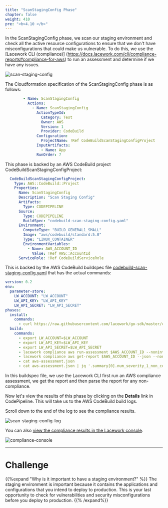 ```yaml
---
title: "ScanStagingConfig Phase"
chapter: false
weight: 410
pre: "<b>4.10 </b>"
---
```


In the ScanStagingConfig phase, we scan our staging environment and check all the active resource configurations to ensure that we
don't have misconfigurations that could make us vulnerable. To do this, we use the 
[Lacework CLI (compliance)] (https://docs.lacework.com/cli/compliance-reports#compliance-for-aws) to run an assessment
and determine if we have any issues.

![scan-staging-config](/images/scan-staging-config.png)

The Cloudformation specification of the ScanStagingConfig phase is as follows:
```yaml
        - Name: ScanStagingConfig
          Actions:
            - Name: ScanStagingConfig
              ActionTypeId:
                Category: Test
                Owner: AWS
                Version: 1
                Provider: CodeBuild
              Configuration:
                ProjectName: !Ref CodeBuildScanStagingConfigProject
              InputArtifacts:
                - Name: App
              RunOrder: 7
```

This phase is backed by an AWS CodeBuild project CodeBuildScanStagingConfigProject:

```yaml
  CodeBuildScanStagingConfigProject:
    Type: AWS::CodeBuild::Project
    Properties:
      Name: ScanStagingConfig
      Description: "Scan Staging Config"
      Artifacts:
        Type: CODEPIPELINE
      Source:
        Type: CODEPIPELINE
        BuildSpec: "codebuild-scan-staging-config.yaml"
      Environment:
        ComputeType: "BUILD_GENERAL1_SMALL"
        Image: "aws/codebuild/standard:5.0"
        Type: "LINUX_CONTAINER"
        EnvironmentVariables:
          - Name: AWS_ACCOUNT_ID
            Value: !Ref AWS::AccountId
      ServiceRole: !Ref CodeBuildServiceRole
```

This is backed by the AWS CodeBuild buildspec file [codebuild-scan-staging-config.yaml](https://github.com/lacework-alliances/aws-immersion-day-code/blob/master/app/codebuild-scan-staging-config.yaml) that has the actual commands:

```yaml
version: 0.2
env:
  parameter-store:
    LW_ACCOUNT: "LW_ACCOUNT"
    LW_API_KEY: "LW_API_KEY"
    LW_API_SECRET: "LW_API_SECRET"
phases:
  install:
    commands:
      - curl https://raw.githubusercontent.com/lacework/go-sdk/master/cli/install.sh | bash
  build:
    commands:
      - export LW_ACCOUNT=$LW_ACCOUNT
      - export LW_API_KEY=$LW_API_KEY
      - export LW_API_SECRET=$LW_API_SECRET
      - lacework compliance aws run-assessment $AWS_ACCOUNT_ID --noninteractive || true
      - lacework compliance aws get-report $AWS_ACCOUNT_ID --json --noninteractive > aws-assessment.json
      - cat aws-assessment.json
      - cat aws-assessment.json | jq '.summary[0].num_severity_1_non_compliance'
```

In this buildspec file, we use the Lacework CLI first run an AWS compliance assessment, we get the report and then parse the report for any non-compliance.

Now let's view the results of this phase by clicking on the **Details** link in CodePipeline. This will take us to the AWS CodeBuild build logs.

Scroll down to the end of the log to see the compliance results.

![scan-staging-config-log](/images/scan-staging-config-log.png)

You can also [view the compliance results in the Lacework console](https://laceworkshop.lacework.net/ui/investigation/cloud/ComplianceDashboard).

![compliance-console](/images/compliance-console.png)

***
# Challenge
{{%expand "Why is it important to have a staging environment?" %}} The staging environment is important because it contains the applications and configurations that you intend to deploy to production. This is your last opportunity to check for vulnerabilities and security misconfigurations before you deploy to production. {{% /expand%}}
